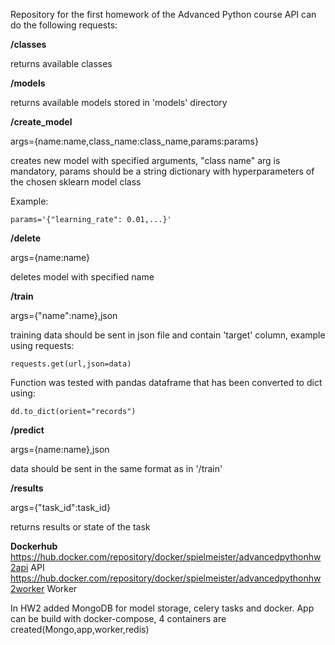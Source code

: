 Repository for the first homework of the Advanced Python course
API can do the following requests:

**/classes**

returns available classes

**/models**

returns available models stored in 'models' directory

**/create_model**

args={name:name,class_name:class_name,params:params}

creates new model with specified arguments, "class name" arg is mandatory, params should be a string dictionary with hyperparameters of the chosen sklearn model class

Example:
```
params='{"learning_rate": 0.01,...}'
```

**/delete**

args={name:name}

deletes model with specified name

**/train**

args={"name":name},json

training data should be sent in json file and contain 'target' column, example using requests: 
```
requests.get(url,json=data)
```
Function was tested with pandas dataframe that has been converted to dict using:
```
dd.to_dict(orient="records")
```

**/predict**

args={name:name},json

data should be sent in the same format as in '/train'


**/results**

args={"task_id":task_id}

returns results or state of the task

**Dockerhub**
https://hub.docker.com/repository/docker/spielmeister/advancedpythonhw2api API
https://hub.docker.com/repository/docker/spielmeister/advancedpythonhw2worker Worker

In HW2 added MongoDB for model storage, celery tasks and docker. App can be build with docker-compose, 4 containers are created(Mongo,app,worker,redis)
